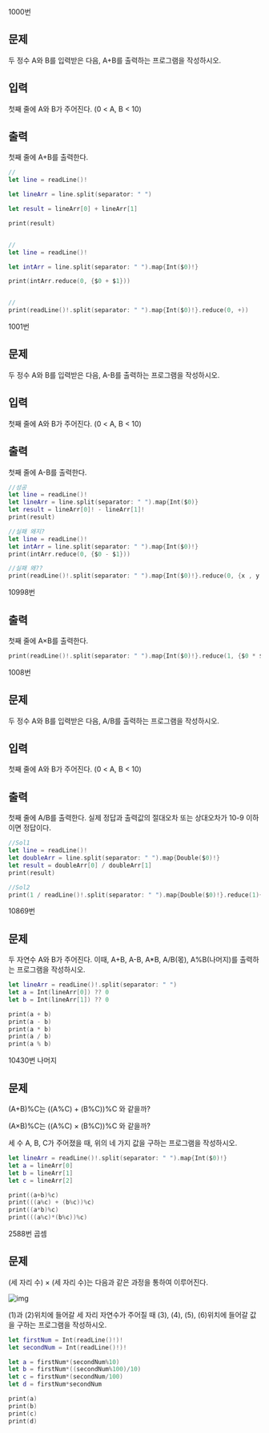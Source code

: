 1000번

## 문제

두 정수 A와 B를 입력받은 다음, A+B를 출력하는 프로그램을 작성하시오.

## 입력

첫째 줄에 A와 B가 주어진다. (0 < A, B < 10)

## 출력

첫째 줄에 A+B를 출력한다.

```swift
//
let line = readLine()!

let lineArr = line.split(separator: " ")

let result = lineArr[0] + lineArr[1]

print(result)


//
let line = readLine()!

let intArr = line.split(separator: " ").map{Int($0)!}

print(intArr.reduce(0, {$0 + $1}))


//
print(readLine()!.split(separator: " ").map{Int($0)!}.reduce(0, +))
```



1001번

## 문제

두 정수 A와 B를 입력받은 다음, A-B를 출력하는 프로그램을 작성하시오.

## 입력

첫째 줄에 A와 B가 주어진다. (0 < A, B < 10)

## 출력

첫째 줄에 A-B를 출력한다.

```swift
//성공
let line = readLine()!
let lineArr = line.split(separator: " ").map{Int($0)}
let result = lineArr[0]! - lineArr[1]!
print(result)

//실패 왜지?
let line = readLine()!
let intArr = line.split(separator: " ").map{Int($0)!}
print(intArr.reduce(0, {$0 - $1}))

//실패 왜??
print(readLine()!.split(separator: " ").map{Int($0)!}.reduce(0, {x , y in -x -y})
```

10998번

## 출력

첫째 줄에 A×B를 출력한다.

```swift
print(readLine()!.split(separator: " ").map{Int($0)!}.reduce(1, {$0 * $1}))
```





1008번

## 문제

두 정수 A와 B를 입력받은 다음, A/B를 출력하는 프로그램을 작성하시오.

## 입력

첫째 줄에 A와 B가 주어진다. (0 < A, B < 10)

## 출력

첫째 줄에 A/B를 출력한다. 실제 정답과 출력값의 절대오차 또는 상대오차가 10-9 이하이면 정답이다.



```swift
//Sol1
let line = readLine()!
let doubleArr = line.split(separator: " ").map{Double($0)!}
let result = doubleArr[0] / doubleArr[1]
print(result)

//Sol2
print(1 / readLine()!.split(separator: " ").map{Double($0)!}.reduce(1){$1 / $0})
```



10869번

## 문제

두 자연수 A와 B가 주어진다. 이때, A+B, A-B, A*B, A/B(몫), A%B(나머지)를 출력하는 프로그램을 작성하시오. 

```swift
let lineArr = readLine()!.split(separator: " ")
let a = Int(lineArr[0]) ?? 0
let b = Int(lineArr[1]) ?? 0

print(a + b)
print(a - b)
print(a * b)
print(a / b)
print(a % b)
```



10430번 나머지

## 문제

(A+B)%C는 ((A%C) + (B%C))%C 와 같을까?

(A×B)%C는 ((A%C) × (B%C))%C 와 같을까?

세 수 A, B, C가 주어졌을 때, 위의 네 가지 값을 구하는 프로그램을 작성하시오.

```swift
let lineArr = readLine()!.split(separator: " ").map{Int($0)!}
let a = lineArr[0]
let b = lineArr[1]
let c = lineArr[2]

print((a+b)%c)
print(((a%c) + (b%c))%c)
print((a*b)%c)
print(((a%c)*(b%c))%c)
```



2588번 곱셈

## 문제

(세 자리 수) × (세 자리 수)는 다음과 같은 과정을 통하여 이루어진다.

![img](https://www.acmicpc.net/upload/images/f5NhGHVLM4Ix74DtJrwfC97KepPl27s%20(1).png)

(1)과 (2)위치에 들어갈 세 자리 자연수가 주어질 때 (3), (4), (5), (6)위치에 들어갈 값을 구하는 프로그램을 작성하시오.

```swift
let firstNum = Int(readLine()!)!
let secondNum = Int(readLine()!)!

let a = firstNum*(secondNum%10)
let b = firstNum*((secondNum%100)/10)
let c = firstNum*(secondNum/100)
let d = firstNum*secondNum

print(a)
print(b)
print(c)
print(d)
```

